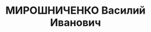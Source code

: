 ---
title: МИРОШНИЧЕНКО Василий Иванович
description: 'Род. в 1899, с. Арзгир, русский, обр.: низшее, бывший член ВКП(б). Проживал:
  с. Арзгир. Хлебороб

  Арестован 02.10.1937. Приговор: ВМН. Расстрелян'
---